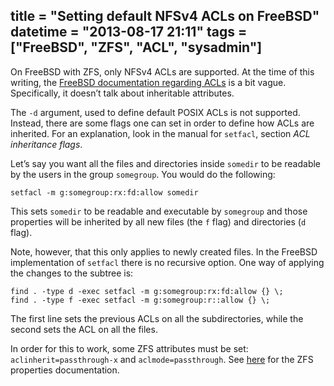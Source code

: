 title = "Setting default NFSv4 ACLs on FreeBSD"
datetime = "2013-08-17 21:11"
tags = ["FreeBSD", "ZFS", "ACL", "sysadmin"]
------
On FreeBSD with ZFS, only NFSv4 ACLs are supported. At the time of this writing, the [FreeBSD documentation regarding ACLs](https://wiki.freebsd.org/NFSv4_ACLs) is a bit vague. Specifically, it doesn’t talk about inheritable attributes.

The `-d` argument, used to define default POSIX ACLs is not supported. Instead, there are some flags one can set in order to define how ACLs are inherited. For an explanation, look in the manual for `setfacl`, section *ACL inheritance flags*.

Let’s say you want all the files and directories inside `somedir` to be readable by the users in the group `somegroup`. You would do the following:

```
setfacl -m g:somegroup:rx:fd:allow somedir
```

This sets `somedir` to be readable and executable by `somegroup` and those properties will be inherited by all new files (the `f` flag) and directories (`d` flag).

Note, however, that this only applies to newly created files. In the FreeBSD implementation of `setfacl` there is no recursive option. One way of applying the changes to the subtree is:

```
find . -type d -exec setfacl -m g:somegroup:rx:fd:allow {} \;
find . -type f -exec setfacl -m g:somegroup:r::allow {} \;
```

The first line sets the previous ACLs on all the subdirectories, while the second sets the ACL on all the files.

In order for this to work, some ZFS attributes must be set: `aclinherit=passthrough-x` and `aclmode=passthrough`.
See [here](http://docs.oracle.com/cd/E19082-01/817-2271/gbaaz/index.html) for the ZFS properties documentation.
